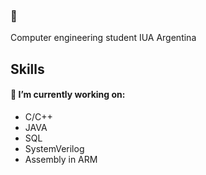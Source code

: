### 👋

Computer engineering student IUA Argentina

## Skills
#### 🔭 I’m currently working on:
- C/C++
- JAVA 
- SQL
- SystemVerilog
- Assembly in ARM

